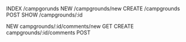 INDEX /campgorunds
NEW 	/campgrounds/new
CREATE	/campgrounds		POST
SHOW 	/campgrounds/:id

NEW		campgrounds/:id/comments/new GET
CREATE	campgrounds/:id/comments	 POST

